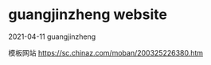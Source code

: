 # guangjinzheng website

2021-04-11 guangjinzheng

模板网站 https://sc.chinaz.com/moban/200325226380.htm
